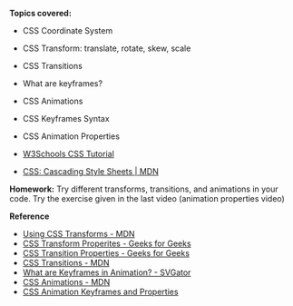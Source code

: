 **Topics covered:**
- CSS Coordinate System
- CSS Transform: translate, rotate, skew, scale
- CSS Transitions
- What are keyframes?
- CSS Animations
- CSS Keyframes Syntax
- CSS Animation Properties

- [W3Schools CSS Tutorial](https://www.w3schools.com/css/)
- [CSS: Cascading Style Sheets | MDN](https://developer.mozilla.org/en-US/docs/Web/CSS)

**Homework:** Try different transforms, transitions, and animations in your code. Try the exercise given in the last video (animation properties video)

**Reference**
- [Using CSS Transforms - MDN](https://developer.mozilla.org/en-US/docs/Web/CSS/CSS_transforms/Using_CSS_transforms)
- [CSS Transform Properites - Geeks for Geeks](https://www.geeksforgeeks.org/css-transform-property/)
- [CSS Transition Properties - Geeks for Geeks](https://www.geeksforgeeks.org/css-transition-property/)
- [CSS Transitions - MDN](https://developer.mozilla.org/en-US/docs/Web/CSS/transition-property)
- [What are Keyframes in Animation? - SVGator](https://www.svgator.com/blog/what-are-keyframe-animations/)
- [CSS Animations - MDN](https://developer.mozilla.org/en-US/docs/Web/CSS/CSS_animations/Using_CSS_animations)
- [CSS Animation Keyframes and Properties](https://www.w3schools.com/css/css3_animations.asp)
